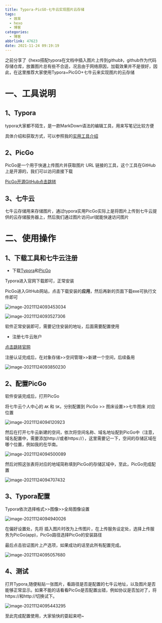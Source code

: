 ```yaml
---
title: Typora-PicGO-七牛云实现图片云存储
tags:
  - 效率
  - hexo
  - 博客
categories:
  - 博客
abbrlink: 47623
date: 2021-11-24 09:19:19
---
```


之前分享了《hexo搭配typora在文档中插入图片上传到github》，github作为代码存储仓库，放置图片总有些不合适，况且由于网络原因，加载效果并不是很好，因此，在这里推荐大家使用Typora+PicGO+七牛云来实现图片的云存储

<!--more-->

# 一、工具说明

## 1、Typora

typora大家都不陌生，是一款MarkDown语法的编辑工具，用来写笔记比较方便

具体介绍和获取方式，可以参照我的[实用工具介绍](https://liuzhengkaifa.github.io/2021/11/10/%E5%AE%9E%E7%94%A8%E5%B7%A5%E5%85%B7%E8%BD%AF%E4%BB%B6%E5%88%86%E4%BA%AB/#more)

## 2、PicGo

PicGo是一个用于快速上传图片并获取图片 URL 链接的工具，这个工具在GitHub上是开源的，我们可以访问直接下载

[PicGo开源GitHub点击跳转](https://github.com/Molunerfinn/PicGo)

## 3、七牛云

七牛云存储用来存储图片，通过typora实用PicGo实际上是将图片上传到七牛云提供的云存储服务器上，然后我们通过图片访问url就能快速访问图片

# 二、使用操作

## 1、下载工具和七牛云注册

* 下载[Typora](https://liuzhengkaifa.github.io/2021/11/10/%E5%AE%9E%E7%94%A8%E5%B7%A5%E5%85%B7%E8%BD%AF%E4%BB%B6%E5%88%86%E4%BA%AB/#more)和[PicGo](https://github.com/Molunerfinn/PicGo)

Typora进入官网下载即可，正常安装

PicGo进入GItHub网站，点击下载安装的**应用**，然后再新的页面下载exe可执行文件即可

![image-20211124093453034](http://r31aaelmi.hn-bkt.clouddn.com/image-20211124093453034.png)

![image-20211124093527306](http://r31aaelmi.hn-bkt.clouddn.com/image-20211124093527306.png)

软件正常安装即可，需要记住安装的地址，后面需要配置使用

* 注册七牛云账户

[点击跳转官网](https://portal.qiniu.com/)

注册认证完成后，在对象存储>>空间管理>>新建一个空间，后续备用

![image-20211124093850230](http://r31aaelmi.hn-bkt.clouddn.com/image-20211124093850230.png)

## 2、配置PicGo

软件安装完成后，打开PicGo

将七牛云个人中心的 `AK` 和 `SK`，分别配置到 PicGo >> 图床设置>>七牛图床  对应位置

![image-20211124094120923](http://r31aaelmi.hn-bkt.clouddn.com/image-20211124094120923.png)

然后在打开七牛云新建的空间，依次将空间名称、域名地址配到PicGo中（注意，域名配置中，需要添加http://或者https://），这里需要记一下，空间的存储区域在哪个位置，例如我的在华南。

![image-20211124094500089](http://r31aaelmi.hn-bkt.clouddn.com/image-20211124094500089.png)

然后对照这张表将对应的地域简称填到PicGo的存储区域中，至此，PicGo完成配置

![image-20211124094707432](http://r31aaelmi.hn-bkt.clouddn.com/image-20211124094707432.png)

## 3、Typora配置

Typora依次选择格式>>图像>>全局图像设置

![image-20211124094940026](http://r31aaelmi.hn-bkt.clouddn.com/image-20211124094940026.png)

在偏好设置处，先将 插入图片时改为上传图片，在上传服务设定处，选择上传服务为PicGo(app)，PicGo路径选择PicGo的安装路径

最后点击验证图片上产选项，如果成功的话至此所有配置完成。

![image-20211124095057680](http://r31aaelmi.hn-bkt.clouddn.com/image-20211124095057680.png)

## 4、测试

打开Typora,随便粘贴一张图片，看路径是否是配置的七牛云地址，以及图片是否能够正常显示。如果不能的话看看PicGo是否配置出错，例如协议是否加对了，将https://和http://切换试下。

![image-20211124095443295](http://r31aaelmi.hn-bkt.clouddn.com/image-20211124095443295.png)



至此完成配置使用，大家愉快的耍起来吧~
